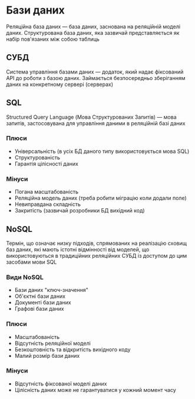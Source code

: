 # Бази даних

Реляційна база даних — база даних, заснована на реляційній моделі даних. Структурована база даних, яка зазвичай представляється як набір пов'язаних між
собою таблиць

## СУБД

Система управління базами даних — додаток, який надає фіксований API до роботи з базою даних. Займається безпосередньо зберіганням даних на конкретному сервері (серверах)

## SQL

Structured Query Language (Мова Структурованих Запитів) — мова запитів, застосовувана для управління даними в реляційній базі даних

### Плюси

-   Універсальність (в усіх БД даного типу використовується мова SQL)
-   Структурованість
-   Гарантія цілісності даних

### Мінуси

-   Погана масштабованість
-   Реляційна модель даних (треба робити міграцію коли додали поле)
-   Невиправдана складність
-   Закритість (зазвичай розробники БД вихідний код)

## NoSQL

Термін, що означає низку підходів, спрямованих на реалізацію сховищ баз даних, які мають істотні відмінності від моделей, що використовуються в традиційних реляційних СУБД із доступом до цим засобами мови SQL

### Види NoSQL

-   Бази даних "ключ-значення"
-   Об'єктні бази даних
-   Документі бази даних
-   Графові бази даних

### Плюси

-   Масштабованість
-   Відсутність реляційної моделі
-   Безкоштовність та відкритість вихідного коду
-   Малий розмір бази даних

### Мінуси

-   Відсутність фіксованої моделі даних
-   Цілісність даних може не гарантуватися у кожний момент часу
